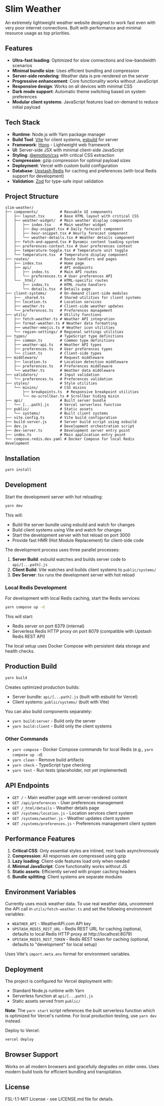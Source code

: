 # Slim Weather

An extremely lightweight weather website designed to work fast even with very poor internet connections. Built with performance and minimal resource usage as top priorities.

## Features

- **Ultra-fast loading**: Optimized for slow connections and low-bandwidth scenarios
- **Minimal bundle size**: Uses efficient bundling and compression
- **Server-side rendering**: Weather data is pre-rendered on the server
- **Progressive enhancement**: Core functionality works without JavaScript
- **Responsive design**: Works on all devices with minimal CSS
- **Dark mode support**: Automatic theme switching based on system preferences
- **Modular client systems**: JavaScript features load on-demand to reduce initial payload

## Tech Stack

- **Runtime**: Node.js with Yarn package manager
- **Build Tool**: [Vite](https://vitejs.dev) for client systems, [esbuild](https://esbuild.github.io) for server
- **Framework**: [Hono](https://hono.dev) - Lightweight web framework
- **UI**: Server-side JSX with minimal client-side JavaScript
- **Styling**: [@emotion/css](https://emotion.sh) with critical CSS extraction
- **Compression**: gzip compression for optimal payload sizes
- **Deployment**: Vercel with custom build configuration
- **Database**: [Upstash Redis](https://upstash.com) for caching and preferences (with local Redis support for development)
- **Validation**: [Zod](https://zod.dev) for type-safe input validation

## Project Structure

```
slim-weather/
├── components/          # Reusable UI components
│   ├── layout.tsx       # Base HTML layout with critical CSS
│   ├── weather-widget/  # Main weather display components
│   │   ├── index.tsx    # Main weather widget
│   │   ├── day-snippet.tsx # Daily forecast component
│   │   ├── hour-snippet.tsx # Hourly forecast component
│   │   └── weather-details.tsx # Weather details component
│   ├── fetch-and-append.tsx # Dynamic content loading system
│   ├── preferences-context.tsx # User preferences context
│   ├── temperature-toggle.tsx # Temperature unit toggle
│   └── temperature.tsx  # Temperature display component
├── routes/              # Route handlers and pages
│   ├── index.tsx        # Home page
│   ├── api/             # API endpoints
│   │   ├── index.ts     # Main API routes
│   │   └── preferences.ts # User preferences API
│   └── _html/           # HTML-specific routes
│       ├── index.ts     # HTML route handlers
│       └── details.tsx  # Details page
├── client-systems/      # On-demand client-side modules
│   ├── _shared.ts       # Shared utilities for client systems
│   ├── location.ts      # Location services
│   ├── weather.ts       # Client-side weather updates
│   └── preferences.ts   # Preferences management
├── utils/               # Utility functions
│   ├── fetch-weather.ts # Weather API integration
│   ├── format-weather.ts # Weather data formatting
│   ├── weather-emojis.ts # Weather icon utilities
│   └── region-settings/ # Regional settings utilities
├── types/               # TypeScript type definitions
│   ├── common.ts        # Common type definitions
│   ├── weather-api.ts   # Weather API types
│   ├── preferences.ts   # User preferences types
│   └── client.ts        # Client-side types
├── middleware/          # Request middleware
│   ├── location.ts      # Location detection middleware
│   ├── preferences.ts   # Preferences middleware
│   └── weather.ts       # Weather data middleware
├── validators/          # Input validation
│   └── preferences.ts   # Preferences validation
├── styles/              # Style utilities
│   └── mixins/          # CSS mixins
│       ├── breakpoints.ts  # Responsive breakpoint utilities
│       └── no-scrollbar.ts # Scrollbar hiding mixin
├── api/                 # Built server bundle
│   └── [...path].js     # Vercel serverless function
├── public/              # Static assets
│   └── systems/         # Built client systems
├── vite.config.ts       # Vite build configuration
├── build-server.js      # Server build script using esbuild
├── dev.js               # Development orchestration script
├── dev-server.ts        # Development server entry point
├── index.ts             # Main application entry point
└── compose.redis.dev.yaml # Docker Compose for local Redis development
```

## Installation

```bash
yarn install
```

## Development

Start the development server with hot reloading:

```bash
yarn dev
```

This will:
- Build the server bundle using esbuild and watch for changes
- Build client systems using Vite and watch for changes  
- Start the development server with hot reload on port 3000
- Provide fast HMR (Hot Module Replacement) for client-side code

The development process uses three parallel processes:
1. **Server Build**: esbuild watches and builds server code to `api/[...path].js`
2. **Client Build**: Vite watches and builds client systems to `public/systems/`
3. **Dev Server**: tsx runs the development server with hot reload

### Local Redis Development

For development with local Redis caching, start the Redis services:

```bash
yarn compose up -d
```

This will start:
- Redis server on port 6379 (internal)
- Serverless Redis HTTP proxy on port 8079 (compatible with Upstash Redis REST API)

The local setup uses Docker Compose with persistent data storage and health checks.

## Production Build

```bash
yarn build
```

Creates optimized production builds:
- Server bundle: `api/[...path].js` (built with esbuild for Vercel)
- Client systems: `public/systems/` (built with Vite)

You can also build components separately:
- `yarn build:server` - Build only the server
- `yarn build:client` - Build only the client systems

### Other Commands

- `yarn compose` - Docker Compose commands for local Redis (e.g., `yarn compose up -d`)
- `yarn clean` - Remove build artifacts
- `yarn check` - TypeScript type checking
- `yarn test` - Run tests (placeholder, not yet implemented)

## API Endpoints

- `GET /` - Main weather page with server-rendered content
- `GET /api/preferences` - User preferences management
- `GET /_html/details` - Weather details page
- `GET /systems/location.js` - Location services client system
- `GET /systems/weather.js` - Weather updates client system
- `GET /systems/preferences.js` - Preferences management client system

## Performance Features

1. **Critical CSS**: Only essential styles are inlined, rest loads asynchronously
2. **Compression**: All responses are compressed using gzip
3. **Lazy loading**: Client-side features load only when needed
4. **Minimal JavaScript**: Core functionality works without JS
5. **Static assets**: Efficiently served with proper caching headers
6. **Bundle splitting**: Client systems are separate modules

## Environment Variables

Currently uses mock weather data. To use real weather data, uncomment the API call in `utils/fetch-weather.ts` and set the following environment variables:

- `WEATHER_API` - WeatherAPI.com API key
- `UPSTASH_REDIS_REST_URL` - Redis REST URL for caching (optional, defaults to local Redis HTTP proxy at http://localhost:8079)
- `UPSTASH_REDIS_REST_TOKEN` - Redis REST token for caching (optional, defaults to "development" for local setup)

Uses Vite's `import.meta.env` format for environment variables.

## Deployment

The project is configured for Vercel deployment with:
- Standard Node.js runtime with Yarn
- Serverless function at `api/[...path].js`
- Static assets served from `public/`

**Note**: The `yarn start` script references the built serverless function which is optimized for Vercel's runtime. For local production testing, use `yarn dev` instead.

Deploy to Vercel:

```bash
vercel deploy
```

## Browser Support

Works on all modern browsers and gracefully degrades on older ones. Uses modern build tools for efficient bundling and transpilation.

## License

FSL-1.1-MIT License - see LICENSE.md file for details.